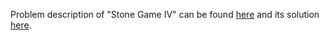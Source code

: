 Problem description of "Stone Game IV" can be found [here](https://leetcode.com/problems/stone-game-iv/description/) and its solution [here](https://github.com/aurimas13/Solutions-To-Problems/blob/main/LeetCode/Java%20Solutions/Stone%20Game%20IV/stone.java).